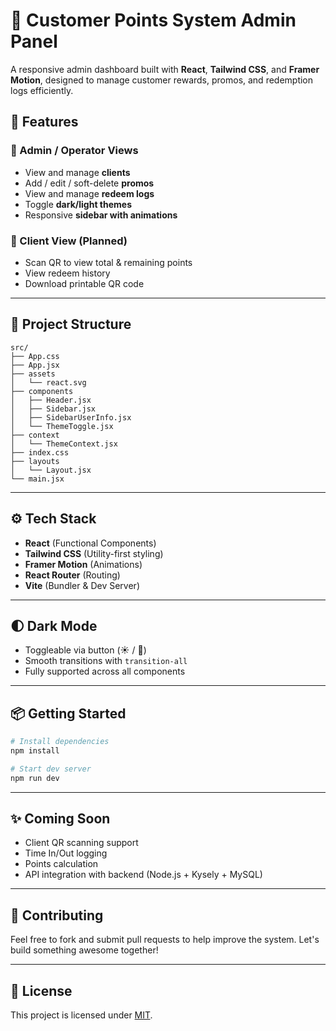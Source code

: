 # 🧾 Customer Points System Admin Panel

A responsive admin dashboard built with **React**, **Tailwind CSS**, and **Framer Motion**, designed to manage customer rewards, promos, and redemption logs efficiently.

## 🚀 Features

### 👤 Admin / Operator Views

- View and manage **clients**
- Add / edit / soft-delete **promos**
- View and manage **redeem logs**
- Toggle **dark/light themes**
- Responsive **sidebar with animations**

### 📱 Client View (Planned)

- Scan QR to view total & remaining points
- View redeem history
- Download printable QR code

---

## 📁 Project Structure

```
src/
├── App.css
├── App.jsx
├── assets
│   └── react.svg
├── components
│   ├── Header.jsx
│   ├── Sidebar.jsx
│   ├── SidebarUserInfo.jsx
│   └── ThemeToggle.jsx
├── context
│   └── ThemeContext.jsx
├── index.css
├── layouts
│   └── Layout.jsx
└── main.jsx
```

---

## ⚙️ Tech Stack

- **React** (Functional Components)
- **Tailwind CSS** (Utility-first styling)
- **Framer Motion** (Animations)
- **React Router** (Routing)
- **Vite** (Bundler & Dev Server)

---

## 🌓 Dark Mode

- Toggleable via button (☀️ / 🌙)
- Smooth transitions with `transition-all`
- Fully supported across all components

---

## 📦 Getting Started

```bash
# Install dependencies
npm install

# Start dev server
npm run dev
```

---

## ✨ Coming Soon

- Client QR scanning support
- Time In/Out logging
- Points calculation
- API integration with backend (Node.js + Kysely + MySQL)

---

## 🤝 Contributing

Feel free to fork and submit pull requests to help improve the system. Let's build something awesome together!

---

## 📄 License

This project is licensed under [MIT](LICENSE).
